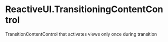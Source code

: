 # ReactiveUI.TransitioningContentControl
TransitionContentControl that activates views only once during transition
